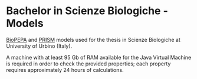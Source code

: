 Bachelor in Scienze Biologiche - Models
=======================================

[BioPEPA](http://biopepa.org) and [PRISM](http://prismmodelchecker.org/) models used for the thesis in Scienze Biologiche at University of Urbino (Italy).

A machine with at least 95 Gb of RAM available for the Java Virtual Machine is required in order to check the provided properties; each property requires approximately 24 hours of calculations.
